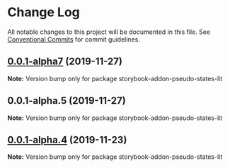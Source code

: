 # Change Log

All notable changes to this project will be documented in this file.
See [Conventional Commits](https://conventionalcommits.org) for commit guidelines.

## [0.0.1-alpha7](https://github.com/Ergosign/storybook-addon-pseudo-states/compare/v0.0.1-alpha.5...v0.0.1-alpha7) (2019-11-27)

**Note:** Version bump only for package storybook-addon-pseudo-states-lit





## 0.0.1-alpha.5 (2019-11-27)

**Note:** Version bump only for package storybook-addon-pseudo-states-lit





## [0.0.1-alpha.4](https://github.com/Ergosign/storybook-addon-pseudo-states/compare/v0.0.1-alpha.3...v0.0.1-alpha.4) (2019-11-23)

**Note:** Version bump only for package storybook-addon-pseudo-states-lit
